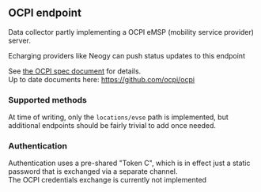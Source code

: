 <!--
SPDX-FileCopyrightText: 2024 NOI Techpark <digital@noi.bz.it>

SPDX-License-Identifier: CC0-1.0
-->

## OCPI endpoint
Data collector partly implementing a OCPI eMSP (mobility service provider) server.

Echarging providers like Neogy can push status updates to this endpoint

See [the OCPI spec document](./documentation/OCPI-2.2.pdf) for details.  
Up to date documents here: https://github.com/ocpi/ocpi

### Supported methods
At time of writing, only the `locations/evse` path is implemented, but additional endpoints should be fairly trivial to add once needed.

### Authentication
Authentication uses a pre-shared "Token C", which is in effect just a static password that is exchanged via a separate channel.  
The OCPI credentials exchange is currently not implemented

